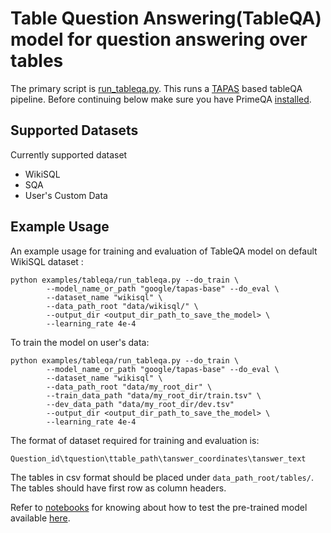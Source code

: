 # Table Question Answering(TableQA) model for question answering over tables

The primary script is [run_tableqa.py](./run_tableqa.py).  This runs a [TAPAS](https://aclanthology.org/2020.acl-main.398.pdf) based tableQA pipeline.
Before continuing below make sure you have PrimeQA [installed](../../README.md#Installation).

## Supported Datasets

Currently supported dataset
- WikiSQL
- SQA
- User's Custom Data

## Example Usage

An example usage for training and evaluation of TableQA model on default WikiSQL dataset :
```shell
python examples/tableqa/run_tableqa.py --do_train \
        --model_name_or_path "google/tapas-base" --do_eval \
        --dataset_name "wikisql" \
        --data_path_root "data/wikisql/" \
        --output_dir <output_dir_path_to_save_the_model> \
        --learning_rate 4e-4
```
To train the model on user's data:

```shell
python examples/tableqa/run_tableqa.py --do_train \
        --model_name_or_path "google/tapas-base" --do_eval \
        --dataset_name "wikisql" \
        --data_path_root "data/my_root_dir" \
        --train_data_path "data/my_root_dir/train.tsv" \
        --dev_data_path "data/my_root_dir/dev.tsv"
        --output_dir <output_dir_path_to_save_the_model> \
        --learning_rate 4e-4

```

The format of dataset required for training and evaluation is:

`Question_id\tquestion\ttable_path\tanswer_coordinates\tanswer_text`    

The tables in csv format should be placed under `data_path_root/tables/`. The tables should have first row as column headers.


Refer to [notebooks](../notebooks/tableqa/tableqa_inference.ipynb) for knowing about how to test the pre-trained model available [here](https://huggingface.co/PrimeQA/tapas-based-tableqa-wikisql-lookup).




